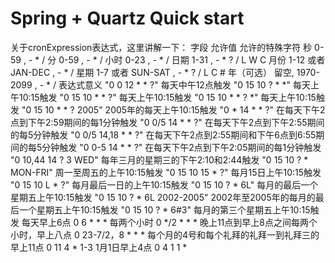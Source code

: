 # Spring + Quartz Quick start

关于cronExpression表达式，这里讲解一下：
字段 允许值 允许的特殊字符
秒 0-59 , - * /
分 0-59 , - * /
小时 0-23 , - * /
日期 1-31 , - * ? / L W C
月份 1-12 或者 JAN-DEC , - * /
星期 1-7 或者 SUN-SAT , - * ? / L C #
年（可选） 留空, 1970-2099 , - * /
表达式意义
"0 0 12 * * ?" 每天中午12点触发
"0 15 10 ? * *" 每天上午10:15触发
"0 15 10 * * ?" 每天上午10:15触发
"0 15 10 * * ? *" 每天上午10:15触发
"0 15 10 * * ? 2005" 2005年的每天上午10:15触发
"0 * 14 * * ?" 在每天下午2点到下午2:59期间的每1分钟触发
"0 0/5 14 * * ?" 在每天下午2点到下午2:55期间的每5分钟触发
"0 0/5 14,18 * * ?" 在每天下午2点到2:55期间和下午6点到6:55期间的每5分钟触发
"0 0-5 14 * * ?" 在每天下午2点到下午2:05期间的每1分钟触发
"0 10,44 14 ? 3 WED" 每年三月的星期三的下午2:10和2:44触发
"0 15 10 ? * MON-FRI" 周一至周五的上午10:15触发
"0 15 10 15 * ?" 每月15日上午10:15触发
"0 15 10 L * ?" 每月最后一日的上午10:15触发
"0 15 10 ? * 6L" 每月的最后一个星期五上午10:15触发
"0 15 10 ? * 6L 2002-2005" 2002年至2005年的每月的最后一个星期五上午10:15触发
"0 15 10 ? * 6#3" 每月的第三个星期五上午10:15触发
每天早上6点
0 6 * * *
每两个小时
0 */2 * * *
晚上11点到早上8点之间每两个小时，早上八点
0 23-7/2，8 * * *
每个月的4号和每个礼拜的礼拜一到礼拜三的早上11点
0 11 4 * 1-3
1月1日早上4点
0 4 1 1 *
